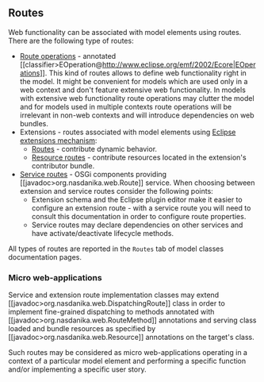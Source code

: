 ## Routes

Web functionality can be associated with model elements using routes. There are the following type of routes:

* [Route operations](routeOperations.md) - annotated [[classifier>EOperation@http://www.eclipse.org/emf/2002/Ecore|EOperations]]. This kind of routes allows to define web functionality right in the model. It might be convenient for models which are used only in a web context and don't feature extensive web functionality. In models with extensive web functionality route operations may clutter the model and for models used in multiple contexts route operations will be irrelevant in non-web contexts and will introduce dependencies on web bundles.
* Extensions - routes associated with model elements using [Eclipse extensions mechanism](http://www.vogella.com/tutorials/EclipseExtensionPoint/article.html):
    * [Routes](routeExtensions.md) - contribute dynamic behavior. 
    * [Resource routes](resourceRouteExtensions.md) - contribute resources located in the extension's contributor bundle.
* [Service routes](routeServices.md) - OSGi components providing [[javadoc>org.nasdanika.web.Route]] service. When choosing between extension and service routes consider the following points:
    * Extension schema and the Eclipse plugin editor make it easier to configure an extension route - with a service route you will need to consult this documentation in order to configure route properties. 
    * Service routes may declare dependencies on other services and have activate/deactivate lifecycle methods.  
  
All types of routes are reported in the ``Routes`` tab of model classes documentation pages.  

### Micro web-applications
Service and extension route implementation classes may extend [[javadoc>org.nasdanika.web.DispatchingRoute]] class in order to implement fine-grained dispatching to methods annotated with [[javadoc>org.nasdanika.web.RouteMethod]] annotations and serving class loaded and bundle resources as specified by [[javadoc>org.nasdanika.web.Resource]] annotations on the target's class.

Such routes may be considered as micro web-applications operating in a context of a particular model element and performing a specific function and/or implementing a specific user story.
  